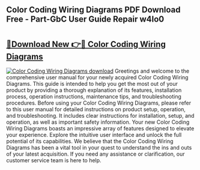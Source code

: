 ## Color Coding Wiring Diagrams PDF Download Free - Part-GbC User Guide Repair w4Io0

# <h2><a href="http://dfs8edj.blite.top/?on=Color+Coding+Wiring+Diagrams">🔗Download New 👉🔴 Color Coding Wiring Diagrams</a></h2>

[![Color Coding Wiring Diagrams download](https://i.imgur.com/lujVjoI.png)](http://dfs8edj.blite.top/?on=Color+Coding+Wiring+Diagrams)
Greetings and welcome to the comprehensive user manual for your newly acquired Color Coding Wiring Diagrams. This guide is intended to help you get the most out of your product by providing a thorough explanation of its features, installation process, operation instructions, maintenance tips, and troubleshooting procedures. Before using your Color Coding Wiring Diagrams, please refer to this user manual for detailed instructions on product setup, operation, and troubleshooting. It includes clear instructions for installation, setup, and operation, as well as important safety information. Your new Color Coding Wiring Diagrams boasts an impressive array of features designed to elevate your experience. Explore the intuitive user interface and unlock the full potential of its capabilities. We believe that the Color Coding Wiring Diagrams has been a vital tool in your quest to understand the ins and outs of your latest acquisition. If you need any assistance or clarification, our customer service team is here to help.
